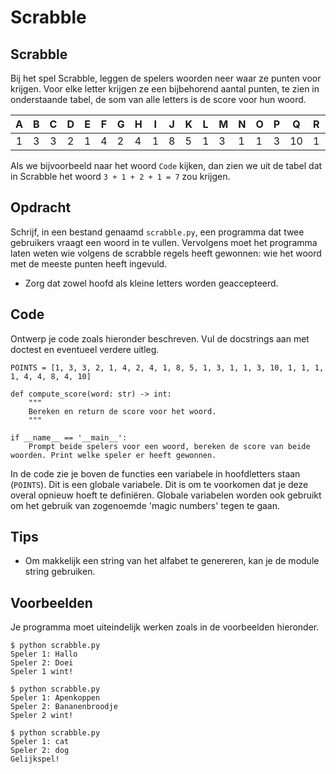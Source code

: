 # Scrabble

## Scrabble

Bij het spel Scrabble, leggen de spelers woorden neer waar ze punten voor krijgen. Voor elke letter krijgen ze een bijbehorend aantal punten, te zien in onderstaande tabel, de som van alle letters is de score voor hun woord.

| **A** | **B** | **C** | **D** | **E** | **F** | **G** | **H** | **I** | **J** | **K** | **L** | **M** | **N** | **O** | **P** | **Q** | **R** | **S** | **T** | **U** | **V** | **W** | **X** | **Y** | **Z** |
|:-----:|:-----:|:-----:|:-----:|-------|-------|-------|-------|-------|-------|-------|-------|-------|-------|-------|-------|-------|-------|-------|-------|-------|-------|-------|-------|-------|-------|
|   1   |   3   |   3   |   2   | 1     | 4     | 2     | 4     | 1     | 8     | 5     | 1     | 3     | 1     | 1     | 3     | 10    | 1     | 1     | 1     | 1     | 4     | 4     | 8     | 4     | 10    |

Als we bijvoorbeeld naar het woord `Code` kijken, dan zien we uit de tabel dat in Scrabble het woord `3 + 1 + 2 + 1 = 7` zou krijgen.

## Opdracht

Schrijf, in een bestand genaamd `scrabble.py`, een programma dat twee gebruikers vraagt een woord in te vullen. Vervolgens moet het programma laten weten wie volgens de scrabble regels heeft gewonnen: wie het woord met de meeste punten heeft ingevuld.

* Zorg dat zowel hoofd als kleine letters worden geaccepteerd.

## Code

Ontwerp je code zoals hieronder beschreven. Vul de docstrings aan met doctest en eventueel verdere uitleg.

    POINTS = [1, 3, 3, 2, 1, 4, 2, 4, 1, 8, 5, 1, 3, 1, 1, 3, 10, 1, 1, 1, 1, 4, 4, 8, 4, 10]

    def compute_score(word: str) -> int:
        """
        Bereken en return de score voor het woord.
        """

    if __name__ == '__main__':
        Prompt beide spelers voor een woord, bereken de score van beide woorden. Print welke speler er heeft gewonnen.

In de code zie je boven de functies een variabele in hoofdletters staan (`POINTS`). Dit is een globale variabele. Dit is om te voorkomen dat je deze overal opnieuw hoeft te definiëren. Globale variabelen worden ook gebruikt om het gebruik van zogenoemde 'magic numbers' tegen te gaan.

## Tips

* Om makkelijk een string van het alfabet te genereren, kan je de module string gebruiken.

## Voorbeelden

Je programma moet uiteindelijk werken zoals in de voorbeelden hieronder.

    $ python scrabble.py
    Speler 1: Hallo
    Speler 2: Doei
    Speler 1 wint!

    $ python scrabble.py
    Speler 1: Apenkoppen
    Speler 2: Bananenbroodje
    Speler 2 wint!

    $ python scrabble.py
    Speler 1: cat
    Speler 2: dog
    Gelijkspel!
